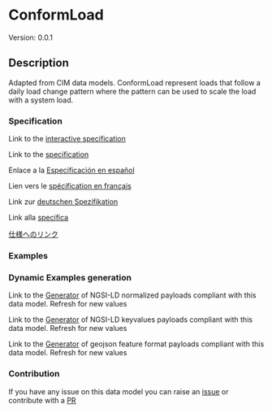 # ConformLoad
Version: 0.0.1

## Description 

Adapted from CIM data models. ConformLoad represent loads that follow a daily load change pattern where the pattern can be used to scale the load with a system load.
### Specification

Link to the [interactive specification](https://swagger.lab.fiware.org/?url=https://smart-data-models.github.io/dataModel.EnergyCIM/ConformLoad/swagger.yaml)

Link to the [specification](https://github.com/smart-data-models/dataModel.EnergyCIM/blob/master/ConformLoad/doc/spec.md)

Enlace a la [Especificación en español](https://github.com/smart-data-models/dataModel.EnergyCIM/blob/master/ConformLoad/doc/spec_ES.md)

Lien vers le [spécification en français](https://github.com/smart-data-models/dataModel.EnergyCIM/blob/master/ConformLoad/doc/spec_FR.md)

Link zur [deutschen Spezifikation](https://github.com/smart-data-models/dataModel.EnergyCIM/blob/master/ConformLoad/doc/spec_DE.md)

Link alla [specifica](https://github.com/smart-data-models/dataModel.EnergyCIM/blob/master/ConformLoad/doc/spec_IT.md)

[仕様へのリンク](https://github.com/smart-data-models/dataModel.EnergyCIM/blob/master/ConformLoad/doc/spec_JA.md)
### Examples
### Dynamic Examples generation

Link to the [Generator](https://smartdatamodels.org/extra/ngsi-ld_generator.php?schemaUrl=https://raw.githubusercontent.com/smart-data-models/dataModel.EnergyCIM/master/ConformLoad/schema.json&email=info@smartdatamodels.org) of NGSI-LD normalized payloads compliant with this data model. Refresh for new values

Link to the [Generator](https://smartdatamodels.org/extra/ngsi-ld_generator_keyvalues.php?schemaUrl=https://raw.githubusercontent.com/smart-data-models/dataModel.EnergyCIM/master/ConformLoad/schema.json&email=info@smartdatamodels.org) of NGSI-LD keyvalues payloads compliant with this data model. Refresh for new values

Link to the [Generator](https://smartdatamodels.org/extra/geojson_features_generator.php?schemaUrl=https://raw.githubusercontent.com/smart-data-models/dataModel.EnergyCIM/master/ConformLoad/schema.json&email=info@smartdatamodels.org) of geojson feature format payloads compliant with this data model. Refresh for new values
### Contribution

 If you have any issue on this data model you can raise an [issue](https://github.com/smart-data-models/dataModel.EnergyCIM/issues)  or contribute with a [PR](https://github.com/smart-data-models/dataModel.EnergyCIM/pulls)